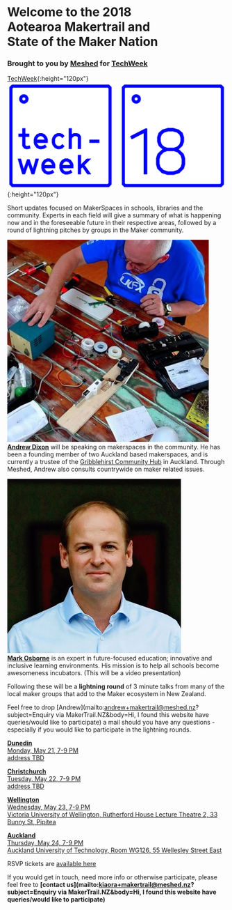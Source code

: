 # Welcome to the 2018 <br/> Aotearoa Makertrail and <br/> State of the Maker Nation #

### Brought to you by [Meshed](http://meshed.nz) for [TechWeek](http://techweek.co.nz) ###

[TechWeek](./assets/pix/Logo%20NO%20isometrico.png){:height="120px"}  ![TechWeek](./assets/pix/tw18logo1.png){:height="120px"}  

Short updates focused on MakerSpaces in schools, libraries and the community. Experts in each field will give a summary of what is happening now and in the foreseeable future in their respective areas, followed by a round of lightning pitches by groups in the Maker community.


![@KiwiMrDee](./assets/pix/andrew_making_at_table_overhead_1.jpg)  
**[Andrew Dixon](https://twitter.com/KiwiMrDee)** will be speaking on makerspaces in the community. He has been a founding member of two Auckland based makerspaces, and is currently a trustee of the [Gribblehirst Community Hub](https://ghub.nz/) in Auckland. Through Meshed, Andrew also consults countrywide on maker related issues.


![@mosborne01](./assets/pix/mosborne01.png)  
**[Mark Osborne](https://twitter.com/mosborne01)** is an expert in future-focused education; innovative and inclusive learning environments. His mission is to help all schools become awesomeness incubators. (This will be a video presentation)


Following these will be a **lightning round** of 3 minute talks from many of the local maker groups that add to the Maker ecosystem in New Zealand.

Feel free to drop [Andrew](mailto:andrew+makertrail@meshed.nz?subject=Enquiry via MakerTrail.NZ&body=Hi, I found this website have queries/would like to participate) a mail should you have any questions - especially if you would like to participate in the lightning rounds.


**[Dunedin](https://www.eventbrite.co.nz/e/state-of-the-maker-nation-dunedin-tickets-44775177762)**  
[Monday,    May 21, 7-9 PM](https://www.eventbrite.co.nz/calendar.ics?eid=44775177762&calendar=ical&date=None)  
[address TBD](https://goo.gl/maps/m5Go4Sigjm12)

**[Christchurch](https://www.eventbrite.co.nz/e/state-of-the-maker-nation-christchurch-tickets-44775205846)**  
[Tuesday,   May 22, 7-9 PM](https://www.eventbrite.co.nz/calendar.ics?eid=44775205846&calendar=ical&date=None)  
[address TBD](https://goo.gl/maps/UPNATiPvBFD2)

**[Wellington](https://www.eventbrite.co.nz/e/state-of-the-maker-nation-wellington-tickets-44775157702)**  
[Wednesday, May 23, 7-9 PM](https://www.eventbrite.co.nz/calendar.ics?eid=44775157702&calendar=ical&date=None)  
[Victoria University of Wellington, Rutherford House Lecture Theatre 2, 33 Bunny St, Pipitea](https://goo.gl/maps/1d97ruHPYFE2)

**[Auckland](https://www.eventbrite.co.nz/e/state-of-the-maker-nation-auckland-tickets-41065451872)**  
[Thursday, May 24, 7-9 PM](https://www.eventbrite.co.nz/calendar.ics?eid=41065451872&calendar=ical&date=None)  
[Auckland University of Technology, Room WG126, 55 Wellesley Street East](https://goo.gl/maps/REgC3Vs8e4T2)

RSVP tickets are [available here](https://www.eventbrite.co.nz/o/meshednz-17095798720)

If you would get in touch, need more info or otherwise participate, please feel free to **[contact us](mailto:kiaora+makertrail@meshed.nz?subject=Enquiry via MakerTrail.NZ&body=Hi, I found this website have queries/would like to participate)**

